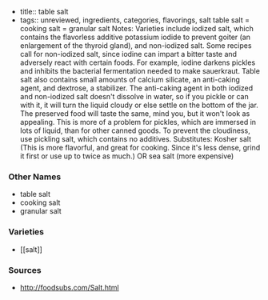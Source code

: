 - title:: table salt
- tags:: unreviewed, ingredients, categories, flavorings, salt
table salt = cooking salt = granular salt Notes: Varieties include iodized salt, which contains the flavorless additive potassium iodide to prevent goiter (an enlargement of the thyroid gland), and non-iodized salt. Some recipes call for non-iodized salt, since iodine can impart a bitter taste and adversely react with certain foods. For example, iodine darkens pickles and inhibits the bacterial fermentation needed to make sauerkraut. Table salt also contains small amounts of calcium silicate, an anti-caking agent, and dextrose, a stabilizer. The anti-caking agent in both iodized and non-iodized salt doesn't dissolve in water, so if you pickle or can with it, it will turn the liquid cloudy or else settle on the bottom of the jar. The preserved food will taste the same, mind you, but it won't look as appealing. This is more of a problem for pickles, which are immersed in lots of liquid, than for other canned goods. To prevent the cloudiness, use pickling salt, which contains no additives. Substitutes: Kosher salt (This is more flavorful, and great for cooking. Since it's less dense, grind it first or use up to twice as much.) OR sea salt (more expensive)

### Other Names

* table salt
* cooking salt
* granular salt

### Varieties

* [[salt]]

### Sources
* http://foodsubs.com/Salt.html
